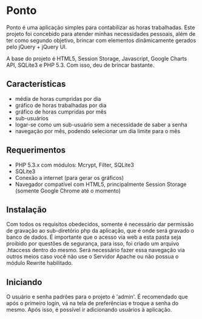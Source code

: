 Ponto
=====

Ponto é uma aplicação simples para contabilizar as horas trabalhadas.
Este projeto foi concebido para atender minhas necessidades pessoais,
além de ter como segundo objetivo, brincar com elementos dinâmicamente
gerados pelo jQuery + jQuery UI.

A base do projeto é HTML5, Session Storage, Javascript, Google Charts API,
SQLite3 e PHP 5.3. Com isso, deu de brincar bastante.


Características
---------------

- média de horas cumpridas por dia
- gráfico de horas trabalhadas por dia
- gráfico de horas cumpridas por mês
- sub-usuários
- logar-se como um sub-usuário sem a necessidade de saber a senha
- navegação por mês, podendo selecionar um dia limite para o mês


Requerimentos
-------------

- PHP 5.3.x com módulos: Mcrypt, Filter, SQLite3
- SQLite3
- Conexão a internet (para gerar os gráficos)
- Navegador compatível com HTML5, principalmente Session Storage 
  (somente Google Chrome até o momento)

Instalação
----------

Com todos os requisitos obedecidos, somente é necessário dar permissão
de gravação ao sub-diretório php da aplicação, que é onde será gravado
o banco de dados.
É importante que o acesso via web a esta pasta seja proibido por questões
de segurança, para isso, foi criado um arquivo .htaccess dentro do mesmo.
Será necessário fazer essa navegação via outros meios caso você não use o
Servidor Apache ou não possua o módulo Rewrite habilitado.

Iniciando
---------
O usuário e senha padrões para o projeto é 'admin'. É recomendado que 
após o primeiro login, vá na tela de preferências e troque a senha do
mesmo.
Após isso, é possível ir adicionando usuários à aplicação.
